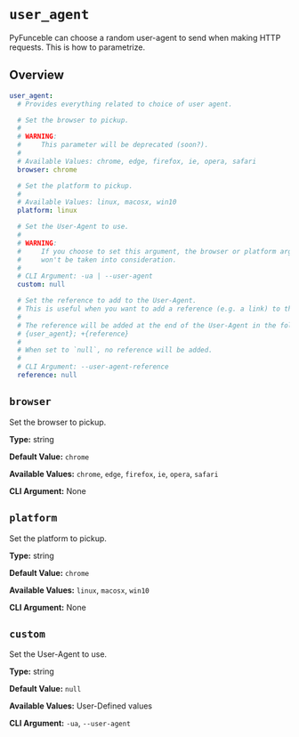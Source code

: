 # `user_agent`

PyFunceble can choose a random user-agent to send when making HTTP requests. This
is how to parametrize.

## Overview

```yaml title=".PyFunceble.overwrite.yaml"
user_agent:
  # Provides everything related to choice of user agent.

  # Set the browser to pickup.
  #
  # WARNING:
  #     This parameter will be deprecated (soon?).
  #
  # Available Values: chrome, edge, firefox, ie, opera, safari
  browser: chrome

  # Set the platform to pickup.
  #
  # Available Values: linux, macosx, win10
  platform: linux

  # Set the User-Agent to use.
  #
  # WARNING:
  #     If you choose to set this argument, the browser or platform arguments
  #     won't be taken into consideration.
  #
  # CLI Argument: -ua | --user-agent
  custom: null

  # Set the reference to add to the User-Agent.
  # This is useful when you want to add a reference (e.g. a link) to the User-Agent.
  #
  # The reference will be added at the end of the User-Agent in the following format:
  # {user_agent}; +{reference}
  #
  # When set to `null`, no reference will be added.
  #
  # CLI Argument: --user-agent-reference
  reference: null
```

## `browser`

Set the browser to pickup.

**Type:** string

**Default Value:** `chrome`

**Available Values:** `chrome`, `edge`, `firefox`, `ie`, `opera`, `safari`

**CLI Argument:** None

## `platform`

Set the platform to pickup.

**Type:** string

**Default Value:** `chrome`

**Available Values:** `linux`, `macosx`, `win10`

**CLI Argument:** None

## `custom`

Set the User-Agent to use.


**Type:** string

**Default Value:** `null`

**Available Values:** User-Defined values

**CLI Argument:** `-ua`, `--user-agent`